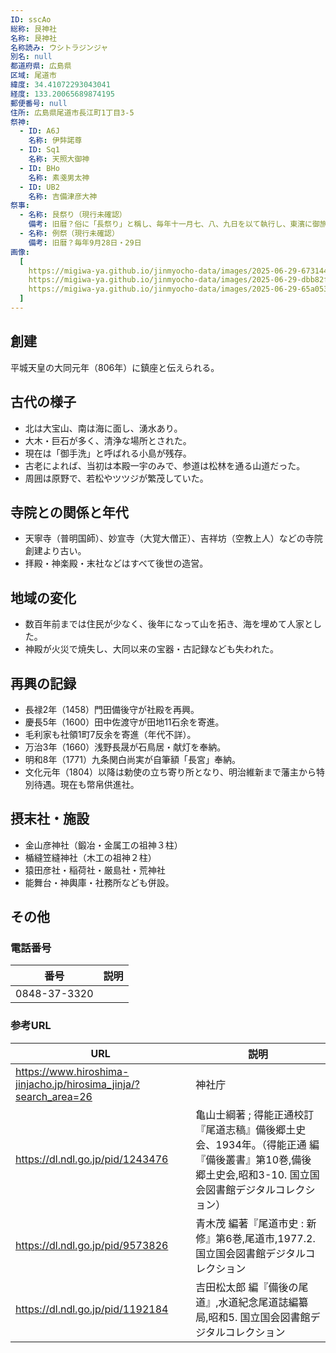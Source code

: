 ```yaml
---
ID: sscAo
総称: 艮神社
名称: 艮神社
名称読み: ウシトラジンジャ
別名: null
都道府県: 広島県
区域: 尾道市
緯度: 34.41072293043041
経度: 133.20065689874195
郵便番号: null
住所: 広島県尾道市長江町1丁目3-5
祭神:
  - ID: A6J
    名称: 伊弉諾尊
  - ID: Sq1
    名称: 天照大御神
  - ID: BHo
    名称: 素戔男太神
  - ID: UB2
    名称: 吉備津彦大神
祭事:
  - 名称: 艮祭り（現行未確認）
    備考: 旧暦？俗に「長祭り」と稱し、毎年十一月七、八、九日を以て執行し、東濱に御旅所を築き、八角形神輿の渡御、轉柄先驅ありて、無慮數百千人の手にせる御迎ひ灯燈これに加夜り、夜中の壯觀を極め、日中は東濱に花角力の催ほし等ありて、市中一統に殷賑を極む、また六月一日郷社祭を行ふ。
  - 名称: 例祭（現行未確認）
    備考: 旧暦？毎年9月28日・29日
画像:
  [
    https://migiwa-ya.github.io/jinmyocho-data/images/2025-06-29-67314489-3a45-4eb0-9844-f6ce8e5ea5ca.jpg,
    https://migiwa-ya.github.io/jinmyocho-data/images/2025-06-29-dbb82f1e-f8e9-469d-8292-04dc82507a20.jpg,
    https://migiwa-ya.github.io/jinmyocho-data/images/2025-06-29-65a05346-0cb2-4f1b-9793-70f8288f6af2.jpg
  ]
---
```


## 創建

平城天皇の大同元年（806年）に鎮座と伝えられる。

## 古代の様子

* 北は大宝山、南は海に面し、湧水あり。
* 大木・巨石が多く、清浄な場所とされた。
* 現在は「御手洗」と呼ばれる小島が残存。
* 古老によれば、当初は本殿一宇のみで、参道は松林を通る山道だった。
* 周囲は原野で、若松やツツジが繁茂していた。

## 寺院との関係と年代

* 天寧寺（普明国師）、妙宣寺（大覚大僧正）、吉祥坊（空教上人）などの寺院創建より古い。
* 拝殿・神楽殿・末社などはすべて後世の造営。

## 地域の変化

* 数百年前までは住民が少なく、後年になって山を拓き、海を埋めて人家とした。
* 神殿が火災で焼失し、大同以来の宝器・古記録なども失われた。

## 再興の記録

- 長禄2年（1458）門田備後守が社殿を再興。
- 慶長5年（1600）田中佐渡守が田地11石余を寄進。
- 毛利家も社領1町7反余を寄進（年代不詳）。
- 万治3年（1660）浅野長晟が石鳥居・献灯を奉納。
- 明和8年（1771）九条関白尚実が自筆額「長宮」奉納。
- 文化元年（1804）以降は勅使の立ち寄り所となり、明治維新まで藩主から特別待遇。現在も幣帛供進社。

## 摂末社・施設

- 金山彦神社（鍛冶・金属工の祖神３柱）
- 楯縫笠縫神社（木工の祖神２柱）
- 猿田彦社・稲荷社・厳島社・荒神社
- 能舞台・神輿庫・社務所なども併設。

## その他

### 電話番号

| 番号         | 説明 |
| ------------ | ---- |
| 0848-37-3320 |      |

### 参考URL

| URL                                                              | 説明   |
| ---------------------------------------------------------------- | ------ |
| https://www.hiroshima-jinjacho.jp/hirosima_jinja/?search_area=26 | 神社庁 |
| https://dl.ndl.go.jp/pid/1243476 | 亀山士綱著 ; 得能正通校訂『尾道志稿』備後郷土史会、1934年。（得能正通 編『備後叢書』第10巻,備後郷土史会,昭和3-10. 国立国会図書館デジタルコレクション） |
| https://dl.ndl.go.jp/pid/9573826 | 青木茂 編著『尾道市史 : 新修』第6巻,尾道市,1977.2. 国立国会図書館デジタルコレクション |
| https://dl.ndl.go.jp/pid/1192184 | 吉田松太郎 編『備後の尾道』,水道紀念尾道誌編纂局,昭和5. 国立国会図書館デジタルコレクション |